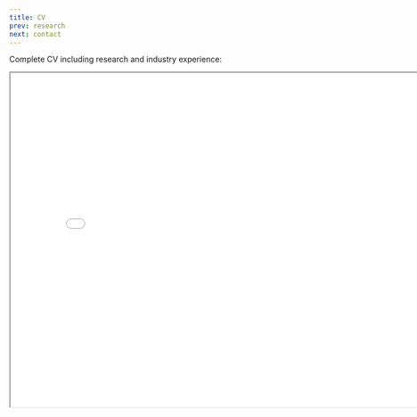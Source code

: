 ```yaml
---
title: CV
prev: research
next: contact
---
```


 <!-- <p>Open in viewer at <a href="/pdf/202112_CV.pdf">CV</a>.</p> -->
Complete CV including research and industry experience:  

 <iframe src="/pdf/202205_CV.pdf" height="600" width="800"></iframe>


